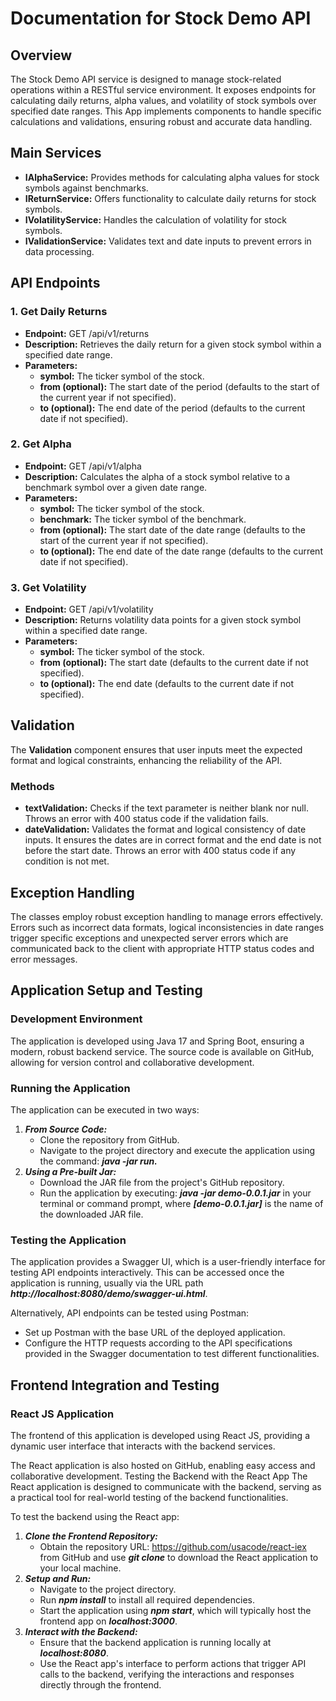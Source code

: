 # Documentation for Stock Demo API

## Overview
The Stock Demo API service is designed to manage stock-related operations within a RESTful service environment. It exposes endpoints for calculating daily returns, alpha values, and volatility of stock symbols over specified date ranges. This App implements components to handle specific calculations and validations, ensuring robust and accurate data handling.
## Main Services
- **IAlphaService:** Provides methods for calculating alpha values for stock symbols against benchmarks.
- **IReturnService:** Offers functionality to calculate daily returns for stock symbols.
- **IVolatilityService:** Handles the calculation of volatility for stock symbols.
- **IValidationService:** Validates text and date inputs to prevent errors in data processing.

## API Endpoints
### 1. Get Daily Returns
   - **Endpoint:** GET /api/v1/returns
   - **Description:** Retrieves the daily return for a given stock symbol within a specified date range.
   - **Parameters:**
     - **symbol:** The ticker symbol of the stock.
     - **from (optional):** The start date of the period (defaults to the start of the current year if not specified).
     - **to (optional):** The end date of the period (defaults to the current date if not specified).
### 2. Get Alpha
   - **Endpoint:** GET /api/v1/alpha
   - **Description:** Calculates the alpha of a stock symbol relative to a benchmark symbol over a given date range.
   - **Parameters:**
      - **symbol:** The ticker symbol of the stock.
      - **benchmark:** The ticker symbol of the benchmark.
      - **from (optional):** The start date of the date range (defaults to the start of the current year if not specified).
      - **to (optional):** The end date of the date range (defaults to the current date if not specified).
### 3. Get Volatility
   - **Endpoint:** GET /api/v1/volatility
   - **Description:** Returns volatility data points for a given stock symbol within a specified date range.
   - **Parameters:**
      - **symbol:** The ticker symbol of the stock.
      - **from (optional):** The start date (defaults to the current date if not specified).
      - **to (optional):** The end date (defaults to the current date if not specified).

## Validation
The **Validation** component ensures that user inputs meet the expected format and logical constraints, enhancing the reliability of the API.
### Methods
- **textValidation:** Checks if the text parameter is neither blank nor null. Throws an error with 400 status code if the validation fails.
- **dateValidation:** Validates the format and logical consistency of date inputs. It ensures the dates are in correct format and the end date is not before the start date. Throws an error with 400 status code if any condition is not met.
## Exception Handling
The classes employ robust exception handling to manage errors effectively. Errors such as incorrect data formats, logical inconsistencies in date ranges trigger specific exceptions and unexpected server errors which are communicated back to the client with appropriate HTTP status codes and error messages.

## Application Setup and Testing
### Development Environment
The application is developed using Java 17 and Spring Boot, ensuring a modern, robust backend service. The source code is available on GitHub, allowing for version control and collaborative development.
### Running the Application
The application can be executed in two ways:
1. ***From Source Code:***
   - Clone the repository from GitHub.
   - Navigate to the project directory and execute the application using the command: ***java -jar run.***
2. ***Using a Pre-built Jar:***
   - Download the JAR file from the project's GitHub repository.
   - Run the application by executing: ***java -jar demo-0.0.1.jar***  in your terminal or command prompt, where ***[demo-0.0.1.jar]*** is the name of the downloaded JAR file.
### Testing the Application
The application provides a Swagger UI, which is a user-friendly interface for testing API endpoints interactively. This can be accessed once the application is running, usually via the URL path ***http://localhost:8080/demo/swagger-ui.html***.

Alternatively, API endpoints can be tested using Postman:

  - Set up Postman with the base URL of the deployed application.
  - Configure the HTTP requests according to the API specifications provided in the Swagger documentation to test different functionalities.
## Frontend Integration and Testing
### React JS Application
The frontend of this application is developed using React JS, providing a dynamic user interface that interacts with the backend services. 

The React application is also hosted on GitHub, enabling easy access and collaborative development.
Testing the Backend with the React App
The React application is designed to communicate with the backend, serving as a practical tool for real-world testing of the backend functionalities.
  
To test the backend using the React app:
1. ***Clone the Frontend Repository:***
    - Obtain the repository URL: https://github.com/usacode/react-iex from GitHub and use ***git clone*** to download the React application to your local machine.
2. ***Setup and Run:***
    - Navigate to the project directory.
    - Run ***npm install*** to install all required dependencies.
    - Start the application using ***npm start***, which will typically host the frontend app on ***localhost:3000***.
3. ***Interact with the Backend:***
    - Ensure that the backend application is running locally at ***localhost:8080***.
    - Use the React app's interface to perform actions that trigger API calls to the backend, verifying the interactions and responses directly through the frontend.

